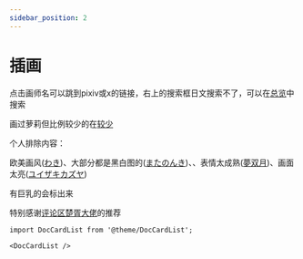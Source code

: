```yaml
---
sidebar_position: 2
---
```


# 插画

点击画师名可以跳到pixiv或x的链接，右上的搜索框日文搜索不了，可以在[总览](artist/all)中搜索

画过萝莉但比例较少的在[较少](artist/less)

个人排除内容：

欧美画风([わき](https://www.pixiv.net/users/2609622/illustrations))、大部分都是黑白图的([またのんき](https://www.pixiv.net/users/467369/illustrations))、、表情太成熟([夢双月](https://www.pixiv.net/users/163246/illustrations))、画面太亮([ユイザキカズヤ](https://www.pixiv.net/users/73798/illustrations))

有巨乳的会标出来

特别感谢[评论区楚胥大佬](https://www.kungal.com/topic/2595#k11)的推荐

```mdx-code-block
import DocCardList from '@theme/DocCardList';

<DocCardList />
```
